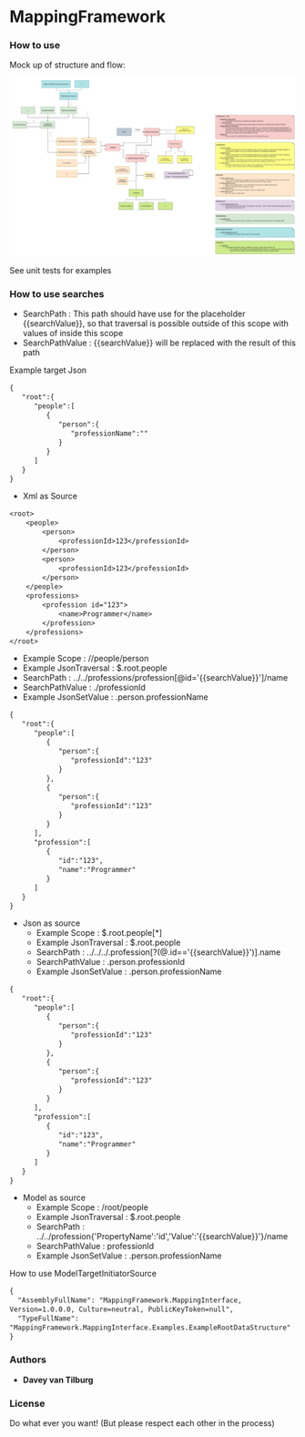 # MappingFramework

### How to use

Mock up of structure and flow:

![UML](Diagram.jpg)

See unit tests for examples

### How to use searches
 * SearchPath : This path should have use for the placeholder {{searchValue}}, so that traversal is possible outside of this scope with values of inside this scope
 * SearchPathValue : {{searchValue}} will be replaced with the result of this path

Example target Json
```
{ 
   "root":{ 
      "people":[ 
         { 
            "person":{ 
               "professionName":""
            }
         }
      ]
   }
}
```

* Xml as Source
```
<root>
    <people>
        <person>
            <professionId>123</professionId>
        </person>
        <person>
            <professionId>123</professionId>
        </person>
    </people>
    <professions>
        <profession id="123">
            <name>Programmer</name>
        </profession>
    </professions>
</root>
```
 * Example Scope : //people/person
 * Example JsonTraversal : $.root.people
 * SearchPath : ../../professions/profession[@id='{{searchValue}}']/name
 * SearchPathValue : ./professionId
 * Example JsonSetValue : .person.professionName
    
```
{ 
   "root":{ 
      "people":[ 
         { 
            "person":{ 
               "professionId":"123"
            }
         },
         { 
            "person":{ 
               "professionId":"123"
            }
         }
      ],
      "profession":[ 
         { 
            "id":"123",
            "name":"Programmer"
         }
      ]
   }
}
```
* Json as source
    * Example Scope : $.root.people[*]
    * Example JsonTraversal : $.root.people
    * SearchPath : ../../../.profession[?(@.id=='{{searchValue}}')].name
    * SearchPathValue : .person.professionId
    * Example JsonSetValue : .person.professionName
```
{ 
   "root":{ 
      "people":[ 
         { 
            "person":{ 
               "professionId":"123"
            }
         },
         { 
            "person":{ 
               "professionId":"123"
            }
         }
      ],
      "profession":[ 
         { 
            "id":"123",
            "name":"Programmer"
         }
      ]
   }
}
```
* Model as source
    * Example Scope : /root/people
    * Example JsonTraversal : $.root.people
    * SearchPath : ../../profession{'PropertyName':'id','Value':'{{searchValue}}'}/name
    * SearchPathValue : professionId
    * Example JsonSetValue : .person.professionName

How to use ModelTargetInitiatorSource
```
{
  "AssemblyFullName": "MappingFramework.MappingInterface, Version=1.0.0.0, Culture=neutral, PublicKeyToken=null",
  "TypeFullName": "MappingFramework.MappingInterface.Examples.ExampleRootDataStructure"
}
```

### Authors

* **Davey van Tilburg**

### License

Do what ever you want! (But please respect each other in the process)
